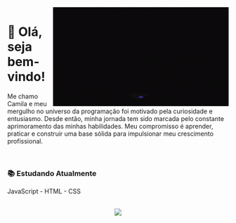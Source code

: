 <img src="banner.gif" width="400" alt="Banner" align="right">

# 👋 Olá, seja bem-vindo!

<div align="left">
  <p>Me chamo Camila e meu mergulho no universo da programação foi motivado pela curiosidade e entusiasmo. Desde então, minha jornada tem sido marcada pelo constante aprimoramento das minhas habilidades. Meu compromisso é aprender, praticar e construir uma base sólida para impulsionar meu crescimento profissional.</p>
</div>

<br>

<div align="left">
  <h3><strong> 📚 Estudando Atualmente</strong></h3>
  <p>JavaScript - HTML - CSS</p>
</div>

<br>

<div align="center" style="color: #61dafb;">
  <img src="https://github-readme-stats.vercel.app/api?username=medeiroscamila&theme=radical&show_icons=true&hide=prs,contribs" width="450px"/>
</div>

